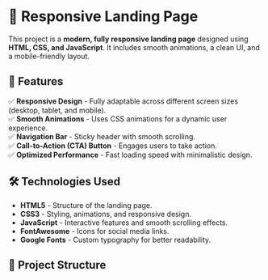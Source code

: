 # 🚀 Responsive Landing Page

This project is a **modern, fully responsive landing page** designed using **HTML, CSS, and JavaScript**. It includes smooth animations, a clean UI, and a mobile-friendly layout.

## 📌 Features

✅ **Responsive Design** - Fully adaptable across different screen sizes (desktop, tablet, and mobile).  
✅ **Smooth Animations** - Uses CSS animations for a dynamic user experience.  
✅ **Navigation Bar** - Sticky header with smooth scrolling.  
✅ **Call-to-Action (CTA) Button** - Engages users to take action.  
✅ **Optimized Performance** - Fast loading speed with minimalistic design.  

## 🛠️ Technologies Used

- **HTML5** - Structure of the landing page.  
- **CSS3** - Styling, animations, and responsive design.  
- **JavaScript** - Interactive features and smooth scrolling effects.  
- **FontAwesome** - Icons for social media links.  
- **Google Fonts** - Custom typography for better readability.  

## 📂 Project Structure

